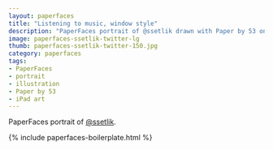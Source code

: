 ```yaml
---
layout: paperfaces
title: "Listening to music, window style"
description: "PaperFaces portrait of @ssetlik drawn with Paper by 53 on an iPad."
image: paperfaces-ssetlik-twitter-lg
thumb: paperfaces-ssetlik-twitter-150.jpg
category: paperfaces
tags: 
- PaperFaces
- portrait
- illustration
- Paper by 53
- iPad art
---
```


PaperFaces portrait of [@ssetlik](http://twitter.com/ssetlik).

{% include paperfaces-boilerplate.html %}